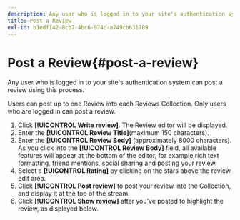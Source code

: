 ```yaml
---
description: Any user who is logged in to your site's authentication system can post a review using this process.
title: Post a Review
exl-id: b1edf142-8cb7-4bc6-974b-a749cb631709
---
```

# Post a Review{#post-a-review}

Any user who is logged in to your site's authentication system can post a review using this process.

Users can post up to one Review into each Reviews Collection. Only users who are logged in can post a review.

1. Click **[!UICONTROL Write review]**. The Review editor will be displayed.
1. Enter the **[!UICONTROL Review Title]**(maximum 150 characters).
1. Enter the **[!UICONTROL Review Body]** (approximately 8000 characters). As you click into the **[!UICONTROL Review Body]** field, all available features will appear at the bottom of the editor, for example rich text formatting, friend mentions, social sharing and posting your review.
1. Select a **[!UICONTROL Rating]** by clicking on the stars above the review edit area.
1. Click **[!UICONTROL Post review]** to post your review into the Collection, and display it at the top of the stream.
1. Click **[!UICONTROL Show review]** after you’ve posted to highlight the review, as displayed below.
